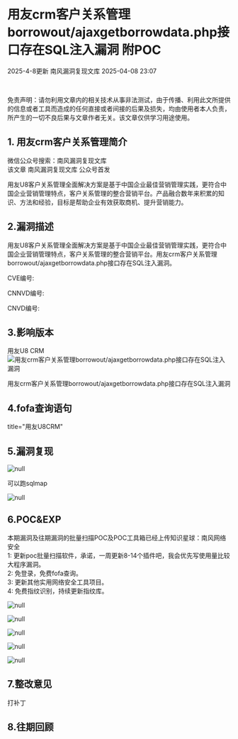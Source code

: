 #  用友crm客户关系管理borrowout/ajaxgetborrowdata.php接口存在SQL注入漏洞 附POC   
2025-4-8更新  南风漏洞复现文库   2025-04-08 23:07  
  
   
  
  
免责声明：请勿利用文章内的相关技术从事非法测试，由于传播、利用此文所提供的信息或者工具而造成的任何直接或者间接的后果及损失，均由使用者本人负责，所产生的一切不良后果与文章作者无关。该文章仅供学习用途使用。  
## 1. 用友crm客户关系管理简介  
  
微信公众号搜索：南风漏洞复现文库  
该文章 南风漏洞复现文库 公众号首发  
  
用友U8客户关系管理全面解决方案是基于中国企业最佳营销管理实践，更符合中国企业营销管理特点，客户关系管理的整合营销平台。产品融合数年来积累的知识、方法和经验，目标是帮助企业有效获取商机、提升营销能力。  
## 2.漏洞描述  
  
用友U8客户关系管理全面解决方案是基于中国企业最佳营销管理实践，更符合中国企业营销管理特点，客户关系管理的整合营销平台。用友crm客户关系管理borrowout/ajaxgetborrowdata.php接口存在SQL注入漏洞。  
  
CVE编号:  
  
CNNVD编号:  
  
CNVD编号:  
## 3.影响版本  
  
用友U8 CRM  
![用友crm客户关系管理borrowout/ajaxgetborrowdata.php接口存在SQL注入漏洞](https://mmbiz.qpic.cn/sz_mmbiz_png/HsJDm7fvc3YjelKcvd4x9iaZk2OibkszSarKicAxZoG8ZOU6MSPJjPLOamE3EerLXfsd5EX7eJ3qTfuF9KM0I6BJw/640?wx_fmt=png&from=appmsg "null")  
  
用友crm客户关系管理borrowout/ajaxgetborrowdata.php接口存在SQL注入漏洞  
## 4.fofa查询语句  
  
title="用友U8CRM"  
## 5.漏洞复现  
  
![](https://mmbiz.qpic.cn/sz_mmbiz_jpg/HsJDm7fvc3YjelKcvd4x9iaZk2OibkszSaZBZcJIXnauyPicJ2AVCQiagFRIATfnG6tcEcemn6X6ianLa094ywMqcCw/640?wx_fmt=jpeg&from=appmsg "null")  
  
  
可以跑sqlmap  
  
![](https://mmbiz.qpic.cn/sz_mmbiz_png/HsJDm7fvc3YjelKcvd4x9iaZk2OibkszSa9L5D059pchghnlgQNkdjGC1ng2qMmnYv2GpBB8VYsP83B7VhuWFQkw/640?wx_fmt=png&from=appmsg "null")  
  
## 6.POC&EXP  
  
本期漏洞及往期漏洞的批量扫描POC及POC工具箱已经上传知识星球：南风网络安全  
1: 更新poc批量扫描软件，承诺，一周更新8-14个插件吧，我会优先写使用量比较大程序漏洞。  
2: 免登录，免费fofa查询。  
3: 更新其他实用网络安全工具项目。  
4: 免费指纹识别，持续更新指纹库。  
  
![](https://mmbiz.qpic.cn/sz_mmbiz_jpg/HsJDm7fvc3YjelKcvd4x9iaZk2OibkszSa2rOuLE7kbGxTVqA2TZZI0c1pNlFgbLNxBsNLRgMGQtzUpFjoEeflmQ/640?wx_fmt=jpeg&from=appmsg "null")  
  
  
![](https://mmbiz.qpic.cn/sz_mmbiz_jpg/HsJDm7fvc3YjelKcvd4x9iaZk2OibkszSa93oqOsWQzqkh9EpDDk9y6wLVyD442IrKrtuv4hhCOgbrWKSdAiamxHw/640?wx_fmt=jpeg&from=appmsg "null")  
  
  
![](https://mmbiz.qpic.cn/sz_mmbiz_jpg/HsJDm7fvc3YjelKcvd4x9iaZk2OibkszSa39eqY8cmtfCw274mKq6ag5rndt33M8yoXDvKX4ib7H5QKwFtGKQLeDw/640?wx_fmt=jpeg&from=appmsg "null")  
  
  
![](https://mmbiz.qpic.cn/sz_mmbiz_jpg/HsJDm7fvc3YjelKcvd4x9iaZk2OibkszSapibricGQkEnnUyHgRP1W089fibjVBv9ztZibN6vibBICdZnqBO4DwlBASmA/640?wx_fmt=jpeg&from=appmsg "null")  
  
  
![](https://mmbiz.qpic.cn/sz_mmbiz_jpg/HsJDm7fvc3YjelKcvd4x9iaZk2OibkszSagicMkibESjZ5RgFZNzCiajx1QeZUDMW9rSBD2AnibJGVYEZVByzOicVKTUw/640?wx_fmt=jpeg&from=appmsg "null")  
  
## 7.整改意见  
  
打补丁  
## 8.往期回顾  
  
  
   
  
  
  
